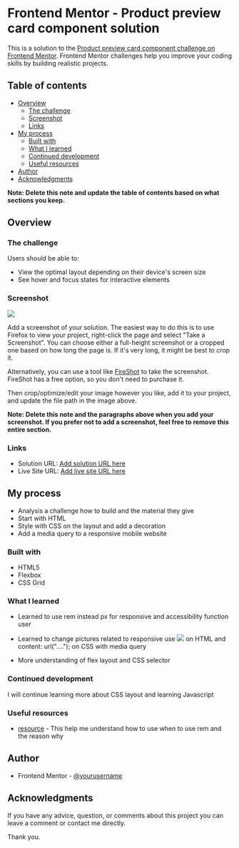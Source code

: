 # Frontend Mentor - Product preview card component solution

This is a solution to the [Product preview card component challenge on Frontend Mentor](https://www.frontendmentor.io/challenges/product-preview-card-component-GO7UmttRfa). Frontend Mentor challenges help you improve your coding skills by building realistic projects. 

## Table of contents

- [Overview](#overview)
  - [The challenge](#the-challenge)
  - [Screenshot](#screenshot)
  - [Links](#links)
- [My process](#my-process)
  - [Built with](#built-with)
  - [What I learned](#what-i-learned)
  - [Continued development](#continued-development)
  - [Useful resources](#useful-resources)
- [Author](#author)
- [Acknowledgments](#acknowledgments)

**Note: Delete this note and update the table of contents based on what sections you keep.**

## Overview

### The challenge

Users should be able to:

- View the optimal layout depending on their device's screen size
- See hover and focus states for interactive elements

### Screenshot

![](./screenshot.jpg)

Add a screenshot of your solution. The easiest way to do this is to use Firefox to view your project, right-click the page and select "Take a Screenshot". You can choose either a full-height screenshot or a cropped one based on how long the page is. If it's very long, it might be best to crop it.

Alternatively, you can use a tool like [FireShot](https://getfireshot.com/) to take the screenshot. FireShot has a free option, so you don't need to purchase it. 

Then crop/optimize/edit your image however you like, add it to your project, and update the file path in the image above.

**Note: Delete this note and the paragraphs above when you add your screenshot. If you prefer not to add a screenshot, feel free to remove this entire section.**

### Links

- Solution URL: [Add solution URL here](https://your-solution-url.com)
- Live Site URL: [Add live site URL here](https://your-live-site-url.com)

## My process

- Analysis a challenge how to build and the material they give
- Start with HTML 
- Style with CSS on the layout and add a decoration
- Add a media query to a responsive mobile website

### Built with

- HTML5
- Flexbox
- CSS Grid

### What I learned

- Learned to use rem instead px for responsive and accessibility function user

- Learned to change pictures related to responsive use 
<img src= "..." > on HTML and 
content: url("...."); on CSS with media query

- More understanding of flex layout and CSS selector 


### Continued development

I will continue learning more about CSS layout and learning Javascript

### Useful resources

- [resource](https://www.joshwcomeau.com/css/surprising-truth-about-pixels-and-accessibility/#test-your-intuition-10) - This help me understand how to use when to use rem and the reason why

## Author

- Frontend Mentor - [@yourusername](https://www.frontendmentor.io/profile/yourusername)


## Acknowledgments

If you have any advice, question, or comments about this project you can leave a comment or contact me directly.

Thank you.


